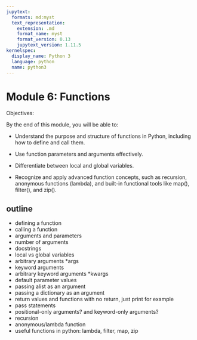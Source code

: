 ```yaml
---
jupytext:
  formats: md:myst
  text_representation:
    extension: .md
    format_name: myst
    format_version: 0.13
    jupytext_version: 1.11.5
kernelspec:
  display_name: Python 3
  language: python
  name: python3
---
```


# Module 6: Functions

Objectives:

By the end of this module, you will be able to:

- Understand the purpose and structure of functions in Python, including how to define and call them.

- Use function parameters and arguments effectively.

- Differentiate between local and global variables.

- Recognize and apply advanced function concepts, such as recursion, anonymous functions (lambda), and built-in functional tools like map(), filter(), and zip().

## outline
- defining a function
- calling a function
- arguments and parameters
- number of arguments
- docstrings
- local vs global variables
- arbitrary arguments *args
- keyword arguments 
- arbitrary keyword arguments *kwargs
- default parameter values
- passing alist as an argument
- passing a dictionary as an argument
- return values and functions with no return, just print for example
- pass statements
- positional-only arguments? and keyword-only arguments?
- recursion
- anonymous/lambda function
- useful functions in python: lambda, filter, map, zip